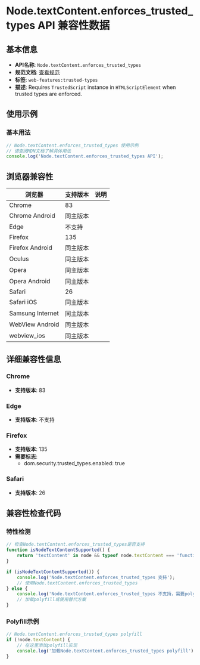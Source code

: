# Node.textContent.enforces_trusted_types API 兼容性数据

## 基本信息

- **API名称**: `Node.textContent.enforces_trusted_types`
- **规范文档**: [查看规范](https://w3c.github.io/trusted-types/dist/spec/#dom-htmlscriptelement-textcontent)
- **标签**: `web-features:trusted-types`
- **描述**: Requires `TrustedScript` instance in `HTMLScriptElement` when trusted types are enforced.

## 使用示例

### 基本用法

```javascript
// Node.textContent.enforces_trusted_types 使用示例
// 请查阅MDN文档了解具体用法
console.log('Node.textContent.enforces_trusted_types API');
```

## 浏览器兼容性

| 浏览器 | 支持版本 | 说明 |
|--------|----------|------|
| Chrome | 83 |  |
| Chrome Android | 同主版本 |  |
| Edge | 不支持 |  |
| Firefox | 135 |  |
| Firefox Android | 同主版本 |  |
| Oculus | 同主版本 |  |
| Opera | 同主版本 |  |
| Opera Android | 同主版本 |  |
| Safari | 26 |  |
| Safari iOS | 同主版本 |  |
| Samsung Internet | 同主版本 |  |
| WebView Android | 同主版本 |  |
| webview_ios | 同主版本 |  |

## 详细兼容性信息

### Chrome

- **支持版本**: 83

### Edge

- **支持版本**: 不支持

### Firefox

- **支持版本**: 135
- **需要标志**: 
  - dom.security.trusted_types.enabled: true

### Safari

- **支持版本**: 26

## 兼容性检查代码

### 特性检测

```javascript
// 检查Node.textContent.enforces_trusted_types是否支持
function isNodeTextContentSupported() {
    return 'textContent' in node && typeof node.textContent === 'function';
}

if (isNodeTextContentSupported()) {
    console.log('Node.textContent.enforces_trusted_types 支持');
    // 使用Node.textContent.enforces_trusted_types
} else {
    console.log('Node.textContent.enforces_trusted_types 不支持，需要polyfill');
    // 加载polyfill或使用替代方案
}
```

### Polyfill示例

```javascript
// Node.textContent.enforces_trusted_types polyfill
if (!node.textContent) {
    // 在这里添加polyfill实现
    console.log('加载Node.textContent.enforces_trusted_types polyfill');
}
```

